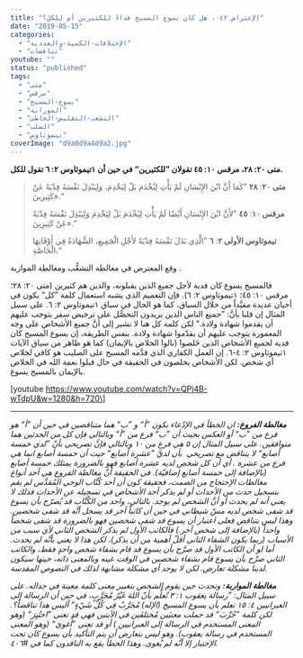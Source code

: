 ```yaml
---
title: "الإعتراض ٠٤٢، هل كان يسوع المسيح فداءً للكثيرين أم للكل؟"
date: "2019-05-15"
categories: 
  - "الإختلافات-الكمية-والعددية"
  - "تناقضات"
youtube: ""
status: "published"
tags: 
  - "متى"
  - "مرقس"
  - "يسوع-المسيح"
  - "المورابة"
  - "التشعب-التقليص-الخاطئ"
  - "الصلب"
  - "تيموثاوس"
coverImage: "d9a0d9a4d9a2.jpg"
---
```


**متى ٢٠: ٢٨، مرقس ١٠: ٤٥ تقولان ”للكثيرين“ في حين أن ١تيموثاوس ٢: ٦ تقول للكل.**

> **متى ٢٠**: **٢٨** ”كَمَا أَنَّ ابْنَ الإِنْسَانِ لَمْ يَأْتِ لِيُخْدَمَ بَلْ لِيَخْدِمَ، وَلِيَبْذِلَ نَفْسَهُ فِدْيَةً عَنْ كَثِيرِينَ».“
> 
> **مرقس ١٠**: **٤٥** ”لأَنَّ ابْنَ الإِنْسَانِ أَيْضًا لَمْ يَأْتِ لِيُخْدَمَ بَلْ لِيَخْدِمَ وَلِيَبْذِلَ نَفْسَهُ فِدْيَةً عَنْ كَثِيرِينَ».“
> 
> **تيموثاوس الأولى ٢**: **٦** ”الَّذِي بَذَلَ نَفْسَهُ فِدْيَةً لأَجْلِ الْجَمِيعِ، الشَّهَادَةُ فِي أَوْقَاتِهَا الْخَاصَّةِ،“

وقع المعترض في مغالطة التشعُّب ومغالطة المواربة .

فالمسيح يسوع كان فدية لأجل جميع الذين يقبلونه، والذين هم كثيرين (متى ٢٠: ٢٨؛ مرقس ١٠: ٤٥؛ ١تيموثاوس ٢: ٦). فإن التعميم الذي يشبه استعمال كلمة ”كل“ يكون في أحيان عديدة مقيَّداً من خلال السياق، كما هو الحال في سياق ١تيموثاوس ٢: ٦. على سبيل المثال إن قلنا بأنَّ: ”جميع الناس الذين يريدون التحصُّل على ترخيص سفر يتوجب عليهم أن يقدموا شهادة ولادة.“ لكن كلمة كل هنا لا تشير إلى أنَّ جميع الأشخاص على وجه المعمورة يتوجب عليهم أن يقدّموا شهادة ولادة. بنفس الطريقة، إن يسوع المسيح كان فدية لجميع الأشخاص الذين خَلصوا (نالوا الخلاص بالإيمان) كما هو ظاهر من سياق الآيات ١تيموثاوس ٢: ٤-٦. إن العمل الكفاري الذي قدَّمه المسيح على الصليب هو كافي لخلاص أي شخص. لكن الأشخاص يخلصون في الحقيقة في حال قبلوا نعمة الله في الخلاص بالإيمان بالمسيح يسوع.

\[youtube https://www.youtube.com/watch?v=QPj4B-wTdpU&w=1280&h=720\]

* * *

_**مغالطة الفروع:** ان الخطأ في الإدّعاء بكون ”أ“ و ”ب“ هما متناقضين في حين أن ”أ“ هو فرع من ”ب“ أو العكس بحيث أن ”ب“ فرع من ”أ“ وبالتالي فإن كل من الحدثين هما متوافقين. على سبيل المثال إن ٥ هي فرع من ١٠ وبالتالي فإنَّ تصريحي بأنّ ”لدي خمسة أصابع“ لا يتناقض مع تصريحي  بأن لديَّ ”عشرة أصابع“ حيث أن خمسة أصابع انما هي فرع من عشرة . أي أن كل شخص لديه عشرة أصابع فهو بالضرورة يمتلك خمسة أصابع (بالإضافة إلى خمسة أصابع إضافيّة). في الحقيقة أنَّ مغالطة الفروع هي أحد أنواع مغالطات الإحتجاج من الصمت، فحقيقة كون أن أحد كُتَّاب الوحي المُقدَّس لم يقم بتسجيل حدث من الأحداث أو لم يذكر أحد الأشخاص في تسجيله عن الأحداث فذلك لا يعني أنه لم يحدث أو أنَّ الشخص لم يوجد. بالتالي، واحد من الكُتَّاب قد يُصرّح بأن يسوع قد شفى شخص لديه مسّ شيطاني في حين أن كاتباً آخر قد يسجل أنَّه قد شفى شخصين. وهذا ليس بتناقض فعلى اعتبار أن يسوع قد شفى شخصين فهو بالضرورة قد شفى شخصاً واحداً (بالإضافة إلى شخص آخر.) فالكاتب الأول لم يذكر الشخص الثاني لأي سبب من الأسباب (ربما يكون الشفاء الثاني أقلّ أهمية من أن يذكر)، لكن هذا لا يعني بأنَّه لم يحدث. أما لو أن الكاتب الأول قد صرَّح بأن يسوع قد قام بشفاء شخص واحدٍ فقط، والكاتب الثاني صرَّح بأن يسوع قام بشفاء شخصين في الوقت عينه وبالمعنى ذاته، حينها سيكون لدينا مشكلة تعارض. لكن لا يوجد أي مشكلة مشابهة لذلك في النصوص المقدسة._

_**مغالطة المواربة:** وتحدث حين يقوم الشخص بتغيير معنى كلمة معينة في جداله. على سبيل المثال: ”رسالة يعقوب ١: ٣ تُعلِّم بأنّ اللهَ غَيْرُ مُجَرَّبٍ، في حين أن الرسالة إلى العبرانيين ٤: ١٥ تعلم بأن يسوع المسيح (الإله) مُجَرَّبٌ فِي كُلِّ شَيْءٍ“ أليس هذا تناقضاً؟. لكن كلمة ”جُرِّبَ“ قد حملت معنيَين مُختلفَين في الآيتين فهي قد تعني ”اختُبِرَ“ (وهو المعنى المستخدم في الرسالة إلى العبرانيين ) أو قد تعني ”أُغويَ“ (وهو المعنى المستخدم في رسالة يعقوب). وهو ليس بتعارض أن يتم التأكيد بأن يسوع كان تحت الإختبار إلا أنَّه لم يُغوى. وهذا الخطأ يقع به الناقدون كما في #٤٠٦._
